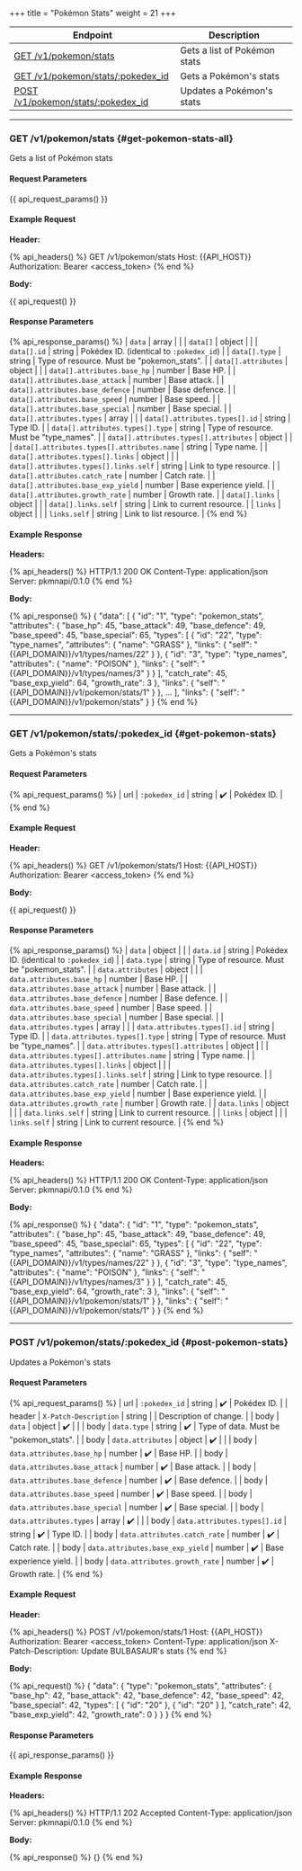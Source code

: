 +++
title = "Pokémon Stats"
weight = 21
+++

| Endpoint                                                  | Description                  |
|-----------------------------------------------------------|------------------------------|
| [GET /v1/pokemon/stats](#get-pokemon-stats-all)           | Gets a list of Pokémon stats |
| [GET /v1/pokemon/stats/:pokedex_id](#get-pokemon-stats)   | Gets a Pokémon's stats       |
| [POST /v1/pokemon/stats/:pokedex_id](#post-pokemon-stats) | Updates a Pokémon's stats    |

---

### GET /v1/pokemon/stats {#get-pokemon-stats-all}

Gets a list of Pokémon stats

#### Request Parameters

{{ api_request_params() }}

#### Example Request

**Header:**

{% api_headers() %}
GET /v1/pokemon/stats
Host: {{API_HOST}}
Authorization: Bearer <access_token>
{% end %}

**Body:**

{{ api_request() }}

#### Response Parameters

{% api_response_params() %}
| `data`                                      | array  |                                            |
| `data[]`                                    | object |                                            |
| `data[].id`                                 | string | Pokédex ID. (identical to `:pokedex_id`)   |
| `data[].type`                               | string | Type of resource. Must be "pokemon_stats". |
| `data[].attributes`                         | object |                                            |
| `data[].attributes.base_hp`                 | number | Base HP.                                   |
| `data[].attributes.base_attack`             | number | Base attack.                               |
| `data[].attributes.base_defence`            | number | Base defence.                              |
| `data[].attributes.base_speed`              | number | Base speed.                                |
| `data[].attributes.base_special`            | number | Base special.                              |
| `data[].attributes.types`                   | array  |                                            |
| `data[].attributes.types[].id`              | string | Type ID.                                   |
| `data[].attributes.types[].type`            | string | Type of resource. Must be "type_names".    |
| `data[].attributes.types[].attributes`      | object |                                            |
| `data[].attributes.types[].attributes.name` | string | Type name.                                 |
| `data[].attributes.types[].links`           | object |                                            |
| `data[].attributes.types[].links.self`      | string | Link to type resource.                     |
| `data[].attributes.catch_rate`              | number | Catch rate.                                |
| `data[].attributes.base_exp_yield`          | number | Base experience yield.                     |
| `data[].attributes.growth_rate`             | number | Growth rate.                               |
| `data[].links`                              | object |                                            |
| `data[].links.self`                         | string | Link to current resource.                  |
| `links`                                     | object |                                            |
| `links.self`                                | string | Link to list resource.                     |
{% end %}

#### Example Response

**Headers:**

{% api_headers() %}
HTTP/1.1 200 OK
Content-Type: application/json
Server: pkmnapi/0.1.0
{% end %}

**Body:**

{% api_response() %}
{
    "data": [
        {
            "id": "1",
            "type": "pokemon_stats",
            "attributes": {
                "base_hp": 45,
                "base_attack": 49,
                "base_defence": 49,
                "base_speed": 45,
                "base_special": 65,
                "types": [
                    {
                        "id": "22",
                        "type": "type_names",
                        "attributes": {
                            "name": "GRASS"
                        },
                        "links": {
                            "self": "{{API_DOMAIN}}/v1/types/names/22"
                        }
                    },
                    {
                        "id": "3",
                        "type": "type_names",
                        "attributes": {
                            "name": "POISON"
                        },
                        "links": {
                            "self": "{{API_DOMAIN}}/v1/types/names/3"
                        }
                    }
                ],
                "catch_rate": 45,
                "base_exp_yield": 64,
                "growth_rate": 3
            },
            "links": {
                "self": "{{API_DOMAIN}}/v1/pokemon/stats/1"
            }
        },
        ...
    ],
    "links": {
        "self": "{{API_DOMAIN}}/v1/pokemon/stats"
    }
}
{% end %}

---

### GET /v1/pokemon/stats/:pokedex_id {#get-pokemon-stats}

Gets a Pokémon's stats

#### Request Parameters

{% api_request_params() %}
| url | `:pokedex_id` | string | ✔️ | Pokédex ID. |
{% end %}

#### Example Request

**Header:**

{% api_headers() %}
GET /v1/pokemon/stats/1
Host: {{API_HOST}}
Authorization: Bearer <access_token>
{% end %}

**Body:**

{{ api_request() }}

#### Response Parameters

{% api_response_params() %}
| `data`                                    | object |                                            |
| `data.id`                                 | string | Pokédex ID. (identical to `:pokedex_id`)   |
| `data.type`                               | string | Type of resource. Must be "pokemon_stats". |
| `data.attributes`                         | object |                                            |
| `data.attributes.base_hp`                 | number | Base HP.                                   |
| `data.attributes.base_attack`             | number | Base attack.                               |
| `data.attributes.base_defence`            | number | Base defence.                              |
| `data.attributes.base_speed`              | number | Base speed.                                |
| `data.attributes.base_special`            | number | Base special.                              |
| `data.attributes.types`                   | array  |                                            |
| `data.attributes.types[].id`              | string | Type ID.                                   |
| `data.attributes.types[].type`            | string | Type of resource. Must be "type_names".    |
| `data.attributes.types[].attributes`      | object |                                            |
| `data.attributes.types[].attributes.name` | string | Type name.                                 |
| `data.attributes.types[].links`           | object |                                            |
| `data.attributes.types[].links.self`      | string | Link to type resource.                     |
| `data.attributes.catch_rate`              | number | Catch rate.                                |
| `data.attributes.base_exp_yield`          | number | Base experience yield.                     |
| `data.attributes.growth_rate`             | number | Growth rate.                               |
| `data.links`                              | object |                                            |
| `data.links.self`                         | string | Link to current resource.                  |
| `links`                                   | object |                                            |
| `links.self`                              | string | Link to current resource.                  |
{% end %}

#### Example Response

**Headers:**

{% api_headers() %}
HTTP/1.1 200 OK
Content-Type: application/json
Server: pkmnapi/0.1.0
{% end %}

**Body:**

{% api_response() %}
{
    "data": {
        "id": "1",
        "type": "pokemon_stats",
        "attributes": {
            "base_hp": 45,
            "base_attack": 49,
            "base_defence": 49,
            "base_speed": 45,
            "base_special": 65,
            "types": [
                {
                    "id": "22",
                    "type": "type_names",
                    "attributes": {
                        "name": "GRASS"
                    },
                    "links": {
                        "self": "{{API_DOMAIN}}/v1/types/names/22"
                    }
                },
                {
                    "id": "3",
                    "type": "type_names",
                    "attributes": {
                        "name": "POISON"
                    },
                    "links": {
                        "self": "{{API_DOMAIN}}/v1/types/names/3"
                    }
                }
            ],
            "catch_rate": 45,
            "base_exp_yield": 64,
            "growth_rate": 3
        },
        "links": {
            "self": "{{API_DOMAIN}}/v1/pokemon/stats/1"
        }
    },
    "links": {
        "self": "{{API_DOMAIN}}/v1/pokemon/stats/1"
    }
}
{% end %}

---

### POST /v1/pokemon/stats/:pokedex_id {#post-pokemon-stats}

Updates a Pokémon's stats

#### Request Parameters

{% api_request_params() %}
| url    | `:pokedex_id`                             | string | ✔️ | Pokédex ID.                            |
| header | `X-Patch-Description`                     | string |   | Description of change.                 |
| body   | `data`                                    | object | ✔️ |                                        |
| body   | `data.type`                               | string | ✔️ | Type of data. Must be "pokemon_stats". |
| body   | `data.attributes`                         | object | ✔️ |                                        |
| body   | `data.attributes.base_hp`                 | number | ✔️ | Base HP.                               |
| body   | `data.attributes.base_attack`             | number | ✔️ | Base attack.                           |
| body   | `data.attributes.base_defence`            | number | ✔️ | Base defence.                          |
| body   | `data.attributes.base_speed`              | number | ✔️ | Base speed.                            |
| body   | `data.attributes.base_special`            | number | ✔️ | Base special.                          |
| body   | `data.attributes.types`                   | array  | ✔️ |                                        |
| body   | `data.attributes.types[].id`              | string | ✔️ | Type ID.                               |
| body   | `data.attributes.catch_rate`              | number | ✔️ | Catch rate.                            |
| body   | `data.attributes.base_exp_yield`          | number | ✔️ | Base experience yield.                 |
| body   | `data.attributes.growth_rate`             | number | ✔️ | Growth rate.                           |
{% end %}

#### Example Request

**Header:**

{% api_headers() %}
POST /v1/pokemon/stats/1
Host: {{API_HOST}}
Authorization: Bearer <access_token>
Content-Type: application/json
X-Patch-Description: Update BULBASAUR's stats
{% end %}

**Body:**

{% api_request() %}
{
    "data": {
        "type": "pokemon_stats",
        "attributes": {
            "base_hp": 42,
            "base_attack": 42,
            "base_defence": 42,
            "base_speed": 42,
            "base_special": 42,
            "types": [
                {
                    "id": "20"
                },
                {
                    "id": "20"
                }
            ],
            "catch_rate": 42,
            "base_exp_yield": 42,
            "growth_rate": 0
        }
    }
}
{% end %}

#### Response Parameters

{{ api_response_params() }}

#### Example Response

**Headers:**

{% api_headers() %}
HTTP/1.1 202 Accepted
Content-Type: application/json
Server: pkmnapi/0.1.0
{% end %}

**Body:**

{% api_response() %}
{}
{% end %}
